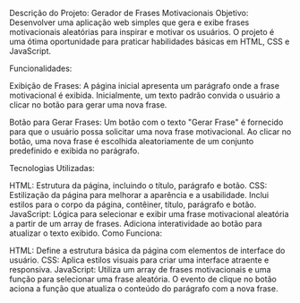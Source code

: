 Descrição do Projeto: Gerador de Frases Motivacionais
Objetivo:
Desenvolver uma aplicação web simples que gera e exibe frases motivacionais aleatórias para inspirar e motivar os usuários. O projeto é uma ótima oportunidade para praticar habilidades básicas em HTML, CSS e JavaScript.

Funcionalidades:

Exibição de Frases:
A página inicial apresenta um parágrafo onde a frase motivacional é exibida. Inicialmente, um texto padrão convida o usuário a clicar no botão para gerar uma nova frase.

Botão para Gerar Frases:
Um botão com o texto "Gerar Frase" é fornecido para que o usuário possa solicitar uma nova frase motivacional. Ao clicar no botão, uma nova frase é escolhida aleatoriamente de um conjunto predefinido e exibida no parágrafo.

Tecnologias Utilizadas:

HTML: Estrutura da página, incluindo o título, parágrafo e botão.
CSS: Estilização da página para melhorar a aparência e a usabilidade. Inclui estilos para o corpo da página, contêiner, título, parágrafo e botão.
JavaScript: Lógica para selecionar e exibir uma frase motivacional aleatória a partir de um array de frases. Adiciona interatividade ao botão para atualizar o texto exibido.
Como Funciona:

HTML: Define a estrutura básica da página com elementos de interface do usuário.
CSS: Aplica estilos visuais para criar uma interface atraente e responsiva.
JavaScript: Utiliza um array de frases motivacionais e uma função para selecionar uma frase aleatória. O evento de clique no botão aciona a função que atualiza o conteúdo do parágrafo com a nova frase.
